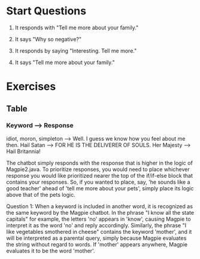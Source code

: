 # Start Questions

1. It responds with "Tell me more about your family."

2. It says "Why so negative?"

3. It responds by saying "Interesting. Tell me more."

4. It says "Tell me more about your family."

# Exercises


## Table

### Keyword --> Response
idiot, moron, simpleton --> Well. I guess we know how you feel about me then.
Hail Satan --> FOR HE IS THE DELIVERER OF SOULS.
Her Majesty --> Hail Britannia!

The chatbot simply responds with the response that is higher in the logic of Magpie2.java. To prioritize responses, you would need to place whichever response you would like prioritized nearer the top of the if/if-else block that contains your responses. So, if you wanted to place, say, 'he sounds like a good teacher' ahead of 'tell me more about your pets', simply place its logic above that of the pets logic.

Question 1: When a keyword is included in another word, it is recognized as the same keyword by the Magpie chatbot. In the phrase "I know all the state capitals" for example, the letters 'no' appears in 'know', causing Magpie to interpret it as the word 'no' and reply accordingly. Similarly, the phrase "I like vegetables smothered in cheese" contains the keyword 'mother', and it will be interpreted as a parental query, simply because Magpie evaluates the string without regard to words. If 'mother' appears anywhere, Magpie evaluates it to be the word 'mother'.